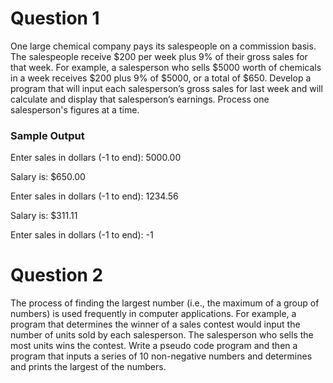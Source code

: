 # Question 1
One large chemical company pays its salespeople on a commission basis.  The  salespeople  receive  $200  per  week  plus  9%  of  their  gross  sales  for  that  week.  For  example, a salesperson who sells $5000 worth of chemicals in a week receives $200 plus 9% of $5000, or a total of $650. Develop a program that will input each salesperson’s gross sales for last week and will calculate and display that salesperson’s earnings. Process one salesperson's figures at a time.

### Sample Output 

Enter sales in dollars (-1 to end): 5000.00

Salary is: $650.00

Enter sales in dollars (-1 to end): 1234.56

Salary is: $311.11

Enter sales in dollars (-1 to end): -1

# Question 2
The process of finding the largest number (i.e., the maximum of a group of numbers) is used frequently in computer applications. For example, a program that determines the winner of a sales contest would input the number of units sold by each salesperson. The salesperson who sells the most units wins the contest. Write a pseudo code program and then a program that inputs a series of 10 non-negative numbers and determines and prints the largest of the numbers.

